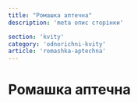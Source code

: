 ```yaml
---
title: "Ромашка аптечна"
description: 'meta опис сторінки'

section: 'kvity'
category: 'odnorichni-kvity'
article: 'romashka-aptechna'
---
```


# Ромашка аптечна